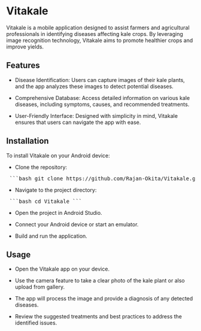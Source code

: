 # Vitakale
Vitakale is a mobile application designed to assist farmers and agricultural professionals in identifying diseases affecting kale crops. By leveraging image recognition technology, Vitakale aims to promote healthier crops and improve yields.

## Features
* Disease Identification: Users can capture images of their kale plants, and the app analyzes these images to detect potential diseases.​

* Comprehensive Database: Access detailed information on various kale diseases, including symptoms, causes, and recommended treatments.​

* User-Friendly Interface: Designed with simplicity in mind, Vitakale ensures that users can navigate the app with ease.​

## Installation
To install Vitakale on your Android device:​

* Clone the repository:​
<pre> ```bash git clone https://github.com/Rajan-Okita/Vitakale.git ``` </pre>

* Navigate to the project directory:​
<pre> ```bash cd Vitakale ``` </pre>

* Open the project in Android Studio.​

* Connect your Android device or start an emulator.​

* Build and run the application.​

## Usage
* Open the Vitakale app on your device.​

* Use the camera feature to take a clear photo of the kale plant or also upload from gallery.​

* The app will process the image and provide a diagnosis of any detected diseases.​

* Review the suggested treatments and best practices to address the identified issues.

